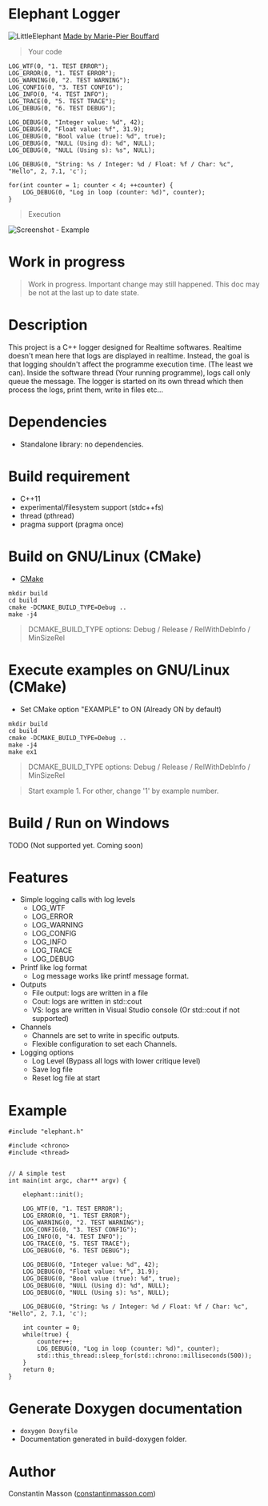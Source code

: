 # Elephant Logger
![LittleElephant](https://i.imgur.com/zXS7zHs.png)
[Made by Marie-Pier Bouffard](https://www.artstation.com/mariepierbouffard)

> Your code

```
LOG_WTF(0, "1. TEST ERROR");
LOG_ERROR(0, "1. TEST ERROR");
LOG_WARNING(0, "2. TEST WARNING");
LOG_CONFIG(0, "3. TEST CONFIG");
LOG_INFO(0, "4. TEST INFO");
LOG_TRACE(0, "5. TEST TRACE");
LOG_DEBUG(0, "6. TEST DEBUG");

LOG_DEBUG(0, "Integer value: %d", 42);
LOG_DEBUG(0, "Float value: %f", 31.9);
LOG_DEBUG(0, "Bool value (true): %d", true);
LOG_DEBUG(0, "NULL (Using d): %d", NULL);
LOG_DEBUG(0, "NULL (Using s): %s", NULL);

LOG_DEBUG(0, "String: %s / Integer: %d / Float: %f / Char: %c", "Hello", 2, 7.1, 'c');

for(int counter = 1; counter < 4; ++counter) {
    LOG_DEBUG(0, "Log in loop (counter: %d)", counter);
}
```

> Execution

![Screenshot - Example](https://i.imgur.com/OJKpjmW.png)


# Work in progress
> Work in progress. Important change may still happened.
> This doc may be not at the last up to date state.


# Description
This project is a C++ logger designed for Realtime softwares.
Realtime doesn't mean here that logs are displayed in realtime.
Instead, the goal is that logging shouldn't affect the programme execution time.
(The least we can).
Inside the software thread (Your running programme), logs call only queue the message.
The logger is started on its own thread which then process the logs, print them, write in files etc...


# Dependencies
- Standalone library: no dependencies.


# Build requirement
- C++11
- experimental/filesystem support (stdc++fs)
- thread (pthread)
- pragma support (pragma once)


# Build on GNU/Linux (CMake)
- [CMake](https://cmake.org/)

```
mkdir build
cd build
cmake -DCMAKE_BUILD_TYPE=Debug ..
make -j4
```
> DCMAKE_BUILD_TYPE options: Debug / Release / RelWithDebInfo / MinSizeRel


# Execute examples on GNU/Linux (CMake)
- Set CMake option "EXAMPLE" to ON (Already ON by default)
```
mkdir build
cd build
cmake -DCMAKE_BUILD_TYPE=Debug ..
make -j4
make ex1
```
> DCMAKE_BUILD_TYPE options: Debug / Release / RelWithDebInfo / MinSizeRel

> Start example 1. For other, change '1' by example number.


# Build / Run on Windows
TODO (Not supported yet. Coming soon)


# Features
- Simple logging calls with log levels
    - LOG_WTF
    - LOG_ERROR
    - LOG_WARNING
    - LOG_CONFIG
    - LOG_INFO
    - LOG_TRACE
    - LOG_DEBUG
- Printf like log format
    - Log message works like printf message format.
- Outputs
    - File output: logs are written in a file
    - Cout: logs are written in std::cout
    - VS: logs are written in Visual Studio console (Or std::cout if not supported)
- Channels
    - Channels are set to write in specific outputs.
    - Flexible configuration to set each Channels.
- Logging options
    - Log Level (Bypass all logs with lower critique level)
    - Save log file
    - Reset log file at start


# Example
```
#include "elephant.h"

#include <chrono>
#include <thread>


// A simple test
int main(int argc, char** argv) {

    elephant::init();

    LOG_WTF(0, "1. TEST ERROR");
    LOG_ERROR(0, "1. TEST ERROR");
    LOG_WARNING(0, "2. TEST WARNING");
    LOG_CONFIG(0, "3. TEST CONFIG");
    LOG_INFO(0, "4. TEST INFO");
    LOG_TRACE(0, "5. TEST TRACE");
    LOG_DEBUG(0, "6. TEST DEBUG");

    LOG_DEBUG(0, "Integer value: %d", 42);
    LOG_DEBUG(0, "Float value: %f", 31.9);
    LOG_DEBUG(0, "Bool value (true): %d", true);
    LOG_DEBUG(0, "NULL (Using d): %d", NULL);
    LOG_DEBUG(0, "NULL (Using s): %s", NULL);

    LOG_DEBUG(0, "String: %s / Integer: %d / Float: %f / Char: %c", "Hello", 2, 7.1, 'c');

    int counter = 0;
    while(true) {
        counter++;
        LOG_DEBUG(0, "Log in loop (counter: %d)", counter);
        std::this_thread::sleep_for(std::chrono::milliseconds(500));
    }
    return 0;
}
```


# Generate Doxygen documentation
- `doxygen Doxyfile`
- Documentation generated in build-doxygen folder.


# Author
Constantin Masson ([constantinmasson.com](http://constantinmasson.com/))
